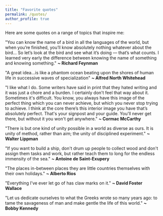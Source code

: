 ```yaml
---
title: "Favorite quotes"
permalink: /quotes/
author_profile: true
---
```


Here are some quotes on a range of topics that inspire me:

"You can know the name of a bird in all the languages of the world, but when you’re finished, you’ll know absolutely nothing whatever about the bird… So let’s look at the bird and see what it’s doing — that’s what counts. I learned very early the difference between knowing the name of something and knowing something." **\~ Richard Feynman**

"A great idea…is like a phantom ocean beating upon the shores of human life in successive waves of specialization" **\~ Alfred North Whitehead**

"I like what I do. Some writers have said in print that they hated writing and it was just a chore and a burden. I certainly don't feel that way about it. Sometimes it's difficult. You know, you always have this image of the perfect thing which you can never achieve, but which you never stop trying to achieve. I think at the core there’s this interior image you have that’s absolutely perfect. That's your signpost and your guide. You'll never get there, but without it you won't get anywhere." **\~ Cormac McCarthy**

"There is but one kind of unity possible in a world as diverse as ours. It is unity of method, rather than aim; the unity of disciplined experiment." **~ Walter Lippman**

"If you want to build a ship, don't drum up people to collect wood and don't assign them tasks and work, but rather teach them to long for the endless immensity of the sea." **\~ Antoine de Saint-Exupery**

"The places in-between places they are little countries themselves with their own holidays." **\~ Alberto Rios**

"Everything I’ve ever let go of has claw marks on it." **\~ David Foster Wallace**

"Let us dedicate ourselves to what the Greeks wrote so many years ago: to tame the savageness of man and make gentle the life of this world." **\~ Bobby Kennedy**



